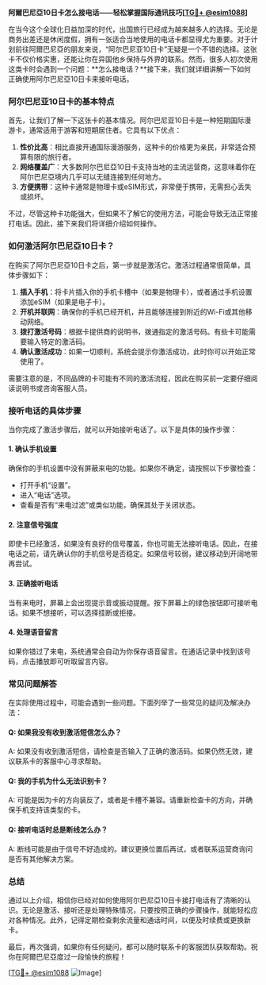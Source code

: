 **阿爾巴尼亞10日卡怎么接电话——轻松掌握国际通讯技巧[[TG💪+ @esim1088](https://t.me/s/esim1088)]**

在当今这个全球化日益加深的时代，出国旅行已经成为越来越多人的选择。无论是商务出差还是休闲度假，拥有一张适合当地使用的电话卡都显得尤为重要。对于计划前往阿爾巴尼亞的朋友来说，“阿尔巴尼亚10日卡”无疑是一个不错的选择。这张卡不仅价格实惠，还能让你在异国他乡保持与外界的联系。然而，很多人初次使用这类卡时会遇到一个问题：**怎么接电话？**接下来，我们就详细讲解一下如何正确使用阿尔巴尼亞10日卡来接听电话。

### 阿尔巴尼亚10日卡的基本特点

首先，让我们了解一下这张卡的基本情况。阿尔巴尼亚10日卡是一种短期国际漫游卡，通常适用于游客和短期居住者。它具有以下优点：

1. **性价比高**：相比直接开通国际漫游服务，这种卡的价格更为亲民，非常适合预算有限的旅行者。
2. **网络覆盖广**：大多数阿尔巴尼亞10日卡支持当地的主流运营商，这意味着你在阿尔巴尼亞境内几乎可以无缝连接到任何地方。
3. **方便携带**：这种卡通常是物理卡或eSIM形式，非常便于携带，无需担心丢失或损坏。

不过，尽管这种卡功能强大，但如果不了解它的使用方法，可能会导致无法正常接打电话。因此，接下来我们将详细介绍如何操作。

### 如何激活阿尔巴尼亞10日卡？

在购买了阿尔巴尼亞10日卡之后，第一步就是激活它。激活过程通常很简单，具体步骤如下：

1. **插入手机**：将卡片插入你的手机卡槽中（如果是物理卡），或者通过手机设置添加eSIM（如果是电子卡）。
2. **开机并联网**：确保你的手机已经开机，并且能够连接到附近的Wi-Fi或其他移动网络。
3. **拨打激活号码**：根据卡提供商的说明书，拨通指定的激活号码。有些卡可能需要输入特定的激活码。
4. **确认激活成功**：如果一切顺利，系统会提示你激活成功，此时你可以开始正常使用了。

需要注意的是，不同品牌的卡可能有不同的激活流程，因此在购买前一定要仔细阅读说明书或咨询客服人员。

### 接听电话的具体步骤

当你完成了激活步骤后，就可以开始接听电话了。以下是具体的操作步骤：

#### 1. 确认手机设置
确保你的手机设置中没有屏蔽来电的功能。如果你不确定，请按照以下步骤检查：
- 打开手机“设置”。
- 进入“电话”选项。
- 查看是否有“来电过滤”或类似功能，确保其处于关闭状态。

#### 2. 注意信号强度
即使卡已经激活，如果没有良好的信号覆盖，你也可能无法接听电话。因此，在接电话之前，请先确认你的手机信号是否稳定。如果信号较弱，建议移动到开阔地带再尝试。

#### 3. 正确接听电话
当有来电时，屏幕上会出现提示音或振动提醒。按下屏幕上的绿色按钮即可接听电话。如果不想接听，可以选择挂断或拒接。

#### 4. 处理语音留言
如果你错过了来电，系统通常会自动为你保存语音留言。在通话记录中找到该号码，点击播放即可听取留言内容。

### 常见问题解答

在实际使用过程中，可能会遇到一些问题。下面列举了一些常见的疑问及解决办法：

#### Q: 如果我没有收到激活短信怎么办？
A: 如果没有收到激活短信，请检查是否输入了正确的激活码。如果仍然无效，建议联系卡的客服中心寻求帮助。

#### Q: 我的手机为什么无法识别卡？
A: 可能是因为卡的方向装反了，或者是卡槽不兼容。请重新检查卡的方向，并确保手机支持该类型的卡。

#### Q: 接听电话时总是断线怎么办？
A: 断线可能是由于信号不好造成的。建议更换位置后再试，或者联系运营商询问是否有其他解决方案。

### 总结

通过以上介绍，相信你已经对如何使用阿尔巴尼亞10日卡接打电话有了清晰的认识。无论是激活、接听还是处理特殊情况，只要按照正确的步骤操作，就能轻松应对各种情况。此外，记得定期检查剩余流量和通话时间，以便及时续费或更换新卡。

最后，再次强调，如果你有任何疑问，都可以随时联系卡的客服团队获取帮助。祝你在阿爾巴尼亞度过一段愉快的旅程！

[[TG💪+ @esim1088](https://t.me/s/esim1088) ![Image](https://i.postimg.cc/4NQfJmqS/Snipaste-2025-05-13-00-14-12.png)]